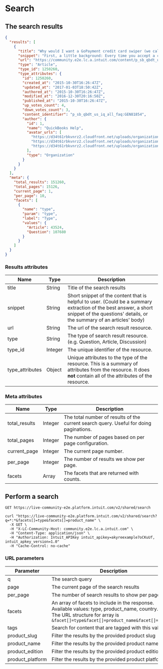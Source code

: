 # Search

## The search results

```json
{
  "results": [
    {
      "title": "Why would I want a GoPayment credit card swiper (we call them “credit card readers”)?",
      "snippet": "First, a little background: Every time you accept a credit card, you pay what’s called a Discount fee  to the credit card company.",
      "url": "https://community.e2e.lc.a.intuit.com/content/p_sb_qbdt_us_iq_all_faq:GEN81854",
      "type": "Article",
      "type_id": 1250260,
      "type_attributes": {
        "id": 1250260,
        "created_at": "2015-10-30T16:26:47Z",
        "updated_at": "2017-01-03T18:50:42Z",
        "authored_at": "2015-10-30T16:26:47Z",
        "modified_at": "2016-12-30T20:16:50Z",
        "published_at": "2015-10-30T16:26:47Z",
        "up_votes_count": 4,
        "down_votes_count": 3,
        "content_identifier": "p_sb_qbdt_us_iq_all_faq:GEN81854",
        "author": {
          "id": 1,
          "name": "QuickBooks Help",
          "avatar_urls": [
            "https://d34t61rbkvnrz2.cloudfront.net/uploads/organizations/1/avatars/tiny.png?1445967884",
            "https://d34t61rbkvnrz2.cloudfront.net/uploads/organizations/1/avatars/thumb.png?1445967884",
            "https://d34t61rbkvnrz2.cloudfront.net/uploads/organizations/1/avatars/small.png?1445967884"
          ],
          "type": "Organization"
        }
      }
    }
  ],
  "meta": {
    "total_results": 151260,
    "total_pages": 15126,
    "current_page": 1,
    "per_page": 10,
    "facets": [
      {
        "name": "type",
        "param": "type",
        "label": "Type",
        "values": {
          "Article": 43524,
          "Question": 107680
        }
      }
    ]
  }
}
```

### Results attributes

Name | Type | Description
--------- | ------- | -----------
title | String | Title of the search results
snippet | String | Short snippet of the content that is helpful to user. (Could be a summary extraction of the best answer, a short snippet of the questions' details, or the summary of an articles' body)
url | String | The url of the search result resource.
type | String | The type of search result resource. (e.g. Question, Article, Discussion)
type_id | Integer | The unique identifier of the resource.
type_attributes | Object | Unique attributes to the type of the resource. This is a summary of attributes from the resource. It does <b>not</b> contain all of the attributes of the resource.

### Meta attributes

Name | Type | Description
--------- | ------- | -----------
total_results | Integer | The total number of results of the current search query. Useful for doing paginations.
total_pages | Integer | The number of pages based on per page configuration.
current_page | Integer | The current page number.
per_page | Integer | The number of results we show per page.
facets | Array | The facets that are returned with counts.


## Perform a search

`GET https://live-community-e2e.platform.intuit.com/v2/shared/search`

```shell
curl "https://live-community-e2e.platform.intuit.com/v2/shared/search?q=*:*&facets[]=type&facets[]=product_name" \
  -X GET \
  -H "X-LC-Community-Host: community.e2e.lc.a.intuit.com" \
  -H "Content-Type: application/json" \
  -H "Authorization: Intuit_APIKey intuit_apikey=akyreexample7oCKuUf, intuit_apkey_version=1.0"
  -H "Cache-Control: no-cache"
```

### URL parameters

Parameter | Description
--------- | -----------
q | The search query
page | The current page of the search results
per_page | The number of search results to show per page
facets | An array of facets to include in the response.<br />Available values: type, product_name, country.<br />The URL structure for array is `&facet[]=type&facet[]=product_name&facet[]=country`
tags | Search for content that are tagged with this value
product_slug | Filter the results by the provided product slug
product_name | Filter the results by the provided product name
product_edition | Filter the results by the provided product edition
product_platform | Filter the results by the provided product platform
